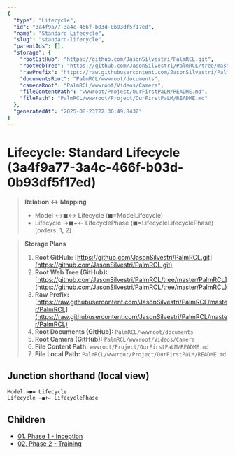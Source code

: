 ```yaml
---
{
  "type": "Lifecycle",
  "id": "3a4f9a77-3a4c-466f-b03d-0b93df5f17ed",
  "name": "Standard Lifecycle",
  "slug": "standard-lifecycle",
  "parentIds": [],
  "storage": {
    "rootGitHub": "https://github.com/JasonSilvestri/PalmRCL.git",
    "rootWebTree": "https://github.com/JasonSilvestri/PalmRCL/tree/master/PalmRCL",
    "rawPrefix": "https://raw.githubusercontent.com/JasonSilvestri/PalmRCL/master/PalmRCL",
    "documentsRoot": "PalmRCL/wwwroot/documents",
    "cameraRoot": "PalmRCL/wwwroot/Videos/Camera",
    "fileContentPath": "wwwroot/Project/OurFirstPaLM/README.md",
    "filePath": "PalmRCL/wwwroot/Project/OurFirstPaLM/README.md"
  },
  "generatedAt": "2025-08-23T22:30:49.843Z"
}
---
```

# Lifecycle: Standard Lifecycle (3a4f9a77-3a4c-466f-b03d-0b93df5f17ed)

> **Relation ↔ Mapping**
> - Model ↔◼↔ Lifecycle (◼=ModelLifecycle)
> - Lifecycle →◼+← LifecyclePhase (◼=LifecycleLifecyclePhase) [orders: 1, 2]

> **Storage Plans**
> 1. **Root GitHub:** [https://github.com/JasonSilvestri/PalmRCL.git](https://github.com/JasonSilvestri/PalmRCL.git)
> 2. **Root Web Tree (GitHub):** [https://github.com/JasonSilvestri/PalmRCL/tree/master/PalmRCL](https://github.com/JasonSilvestri/PalmRCL/tree/master/PalmRCL)
> 3. **Raw Prefix:** [https://raw.githubusercontent.com/JasonSilvestri/PalmRCL/master/PalmRCL](https://raw.githubusercontent.com/JasonSilvestri/PalmRCL/master/PalmRCL)
> 4. **Root Documents (GitHub):** `PalmRCL/wwwroot/documents`
> 5. **Root Camera (GitHub):** `PalmRCL/wwwroot/Videos/Camera`
> 6. **File Content Path:** `wwwroot/Project/OurFirstPaLM/README.md`
> 7. **File Local Path:** `PalmRCL/wwwroot/Project/OurFirstPaLM/README.md`

## Junction shorthand (local view)
```plaintext
Model ↔◼↔ Lifecycle
Lifecycle →◼+← LifecyclePhase
```

## Children
- [01. Phase 1 - Inception](/docs/palms/palm-demo-44b026db-ab7d-46c8-8d54-a2ff2d244c19/phases/01-phase-1-inception-6b9d7cbe-1d2e-4a34-acab-4da793e9f1a1.md)
- [02. Phase 2 - Training](/docs/palms/palm-demo-44b026db-ab7d-46c8-8d54-a2ff2d244c19/phases/02-phase-2-training-c3bd46b1-8c3f-4f11-9ab5-1324b62b1d9f.md)

